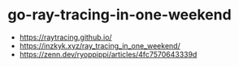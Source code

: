 # go-ray-tracing-in-one-weekend

- https://raytracing.github.io/
- https://inzkyk.xyz/ray_tracing_in_one_weekend/
- https://zenn.dev/ryoppippi/articles/4fc7570643339d
